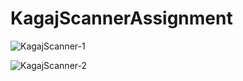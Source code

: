 # KagajScannerAssignment

![KagajScanner-1](https://user-images.githubusercontent.com/75353031/127782018-81ee542d-0cfd-43e3-8a27-7799d31b9bf4.png)


![KagajScanner-2](https://user-images.githubusercontent.com/75353031/127782021-fe656833-3efc-4f4b-8b49-f97b1cab88bc.png)


